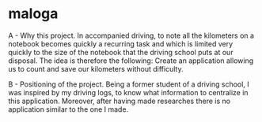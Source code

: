 # maloga

A - Why this project.
In accompanied driving, to note all the kilometers on a notebook becomes quickly a recurring task and which is limited very quickly to the size of the notebook that the driving school puts at our disposal.
The idea is therefore the following:
Create an application allowing us to count and save our kilometers without difficulty.

B - Positioning of the project.
Being a former student of a driving school, I was inspired by my driving logs, to know what information to centralize in this application. Moreover, after having made researches there is no application similar to the one I made.
